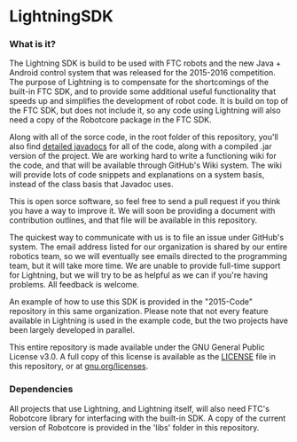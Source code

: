 # LightningSDK

### What is it?

The Lightning SDK is build to be used with FTC robots and the new Java + Android control system that was released for the 2015-2016 competition. The purpose of Lightning is to compensate for the shortcomings of the built-in FTC SDK, and to provide some additional useful functionality that speeds up and simplifies the development of robot code. It is build on top of the FTC SDK, but does not include it, so any code using Lightning will also need a copy of the Robotcore package in the FTC SDK.

Along with all of the sorce code, in the root folder of this repository, you'll also find [detailed javadocs](javadoc) for all of the code, along with a compiled .jar version of the project. We are working hard to write a functioning wiki for the code, and that will be available through GitHub's Wiki system. The wiki will provide lots of code snippets and explanations on a system basis, instead of the class basis that Javadoc uses.

This is open sorce software, so feel free to send a pull request if you think you have a way to improve it. We will soon be providing a document with contribution outlines, and that file will be available in this repository. 

The quickest way to communicate with us is to file an issue under GitHub's system. The email address listed for our organization is shared by our entire robotics team, so we will eventually see emails directed to the programming team, but it will take more time. We are unable to provide full-time support for Lightning, but we will try to be as helpful as we can if you're having problems. All feedback is welcome.

An example of how to use this SDK is provided in the "2015-Code" repository in this same organization. Please note that not every feature available in Lightning is used in the example code, but the two projects have been largely developed in parallel.

This entire repository is made available under the GNU General Public License v3.0. A full copy of this license is available as the [LICENSE](LICENSE) file in this repository, or at [gnu.org/licenses](http://www.gnu.org/licenses/).

### Dependencies

All projects that use Lightning, and Lightning itself, will also need FTC's Robotcore library for interfacing with the built-in SDK. A copy of the current version of Robotcore is provided in the 'libs' folder in this repository.

